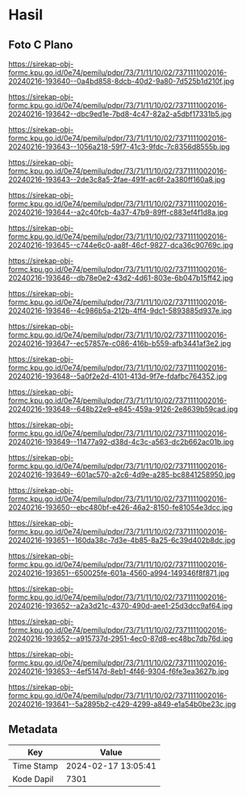 # Hasil

## Foto C Plano

https://sirekap-obj-formc.kpu.go.id/0e74/pemilu/pdpr/73/71/11/10/02/7371111002016-20240216-193640--0a4bd858-8dcb-40d2-9a80-7d525b1d210f.jpg

https://sirekap-obj-formc.kpu.go.id/0e74/pemilu/pdpr/73/71/11/10/02/7371111002016-20240216-193642--dbc9ed1e-7bd8-4c47-82a2-a5dbf17331b5.jpg

https://sirekap-obj-formc.kpu.go.id/0e74/pemilu/pdpr/73/71/11/10/02/7371111002016-20240216-193643--1056a218-59f7-41c3-9fdc-7c8356d8555b.jpg

https://sirekap-obj-formc.kpu.go.id/0e74/pemilu/pdpr/73/71/11/10/02/7371111002016-20240216-193643--2de3c8a5-2fae-491f-ac6f-2a380ff160a8.jpg

https://sirekap-obj-formc.kpu.go.id/0e74/pemilu/pdpr/73/71/11/10/02/7371111002016-20240216-193644--a2c40fcb-4a37-47b9-89ff-c883ef4f1d8a.jpg

https://sirekap-obj-formc.kpu.go.id/0e74/pemilu/pdpr/73/71/11/10/02/7371111002016-20240216-193645--c744e6c0-aa8f-46cf-9827-dca36c90769c.jpg

https://sirekap-obj-formc.kpu.go.id/0e74/pemilu/pdpr/73/71/11/10/02/7371111002016-20240216-193646--db78e0e2-43d2-4d61-803e-6b047b15ff42.jpg

https://sirekap-obj-formc.kpu.go.id/0e74/pemilu/pdpr/73/71/11/10/02/7371111002016-20240216-193646--4c986b5a-212b-4ff4-9dc1-5893885d937e.jpg

https://sirekap-obj-formc.kpu.go.id/0e74/pemilu/pdpr/73/71/11/10/02/7371111002016-20240216-193647--ec57857e-c086-416b-b559-afb3441af3e2.jpg

https://sirekap-obj-formc.kpu.go.id/0e74/pemilu/pdpr/73/71/11/10/02/7371111002016-20240216-193648--5a0f2e2d-4101-413d-9f7e-fdafbc764352.jpg

https://sirekap-obj-formc.kpu.go.id/0e74/pemilu/pdpr/73/71/11/10/02/7371111002016-20240216-193648--648b22e9-e845-459a-9126-2e8639b59cad.jpg

https://sirekap-obj-formc.kpu.go.id/0e74/pemilu/pdpr/73/71/11/10/02/7371111002016-20240216-193649--11477a92-d38d-4c3c-a563-dc2b662ac01b.jpg

https://sirekap-obj-formc.kpu.go.id/0e74/pemilu/pdpr/73/71/11/10/02/7371111002016-20240216-193649--601ac570-a2c6-4d9e-a285-bc8841258950.jpg

https://sirekap-obj-formc.kpu.go.id/0e74/pemilu/pdpr/73/71/11/10/02/7371111002016-20240216-193650--ebc480bf-e426-46a2-8150-fe81054e3dcc.jpg

https://sirekap-obj-formc.kpu.go.id/0e74/pemilu/pdpr/73/71/11/10/02/7371111002016-20240216-193651--160da38c-7d3e-4b85-8a25-6c39d402b8dc.jpg

https://sirekap-obj-formc.kpu.go.id/0e74/pemilu/pdpr/73/71/11/10/02/7371111002016-20240216-193651--650025fe-601a-4560-a994-149346f8f871.jpg

https://sirekap-obj-formc.kpu.go.id/0e74/pemilu/pdpr/73/71/11/10/02/7371111002016-20240216-193652--a2a3d21c-4370-490d-aee1-25d3dcc9af64.jpg

https://sirekap-obj-formc.kpu.go.id/0e74/pemilu/pdpr/73/71/11/10/02/7371111002016-20240216-193652--a915737d-2951-4ec0-87d8-ec48bc7db76d.jpg

https://sirekap-obj-formc.kpu.go.id/0e74/pemilu/pdpr/73/71/11/10/02/7371111002016-20240216-193653--4ef5147d-8eb1-4f46-9304-f6fe3ea3627b.jpg

https://sirekap-obj-formc.kpu.go.id/0e74/pemilu/pdpr/73/71/11/10/02/7371111002016-20240216-193641--5a2895b2-c429-4299-a849-e1a54b0be23c.jpg


## Metadata

| Key        | Value               |
| ---------- | ------------------- |
| Time Stamp | 2024-02-17 13:05:41 |
| Kode Dapil | 7301                |



